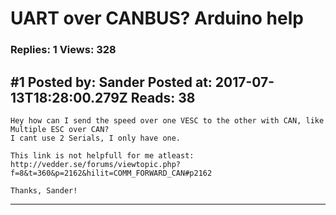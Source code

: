 # UART over CANBUS? Arduino help

### Replies: 1 Views: 328

## \#1 Posted by: Sander Posted at: 2017-07-13T18:28:00.279Z Reads: 38

```
Hey how can I send the speed over one VESC to the other with CAN, like Multiple ESC over CAN?
I cant use 2 Serials, I only have one.

This link is not helpfull for me atleast:
http://vedder.se/forums/viewtopic.php?f=8&t=360&p=2162&hilit=COMM_FORWARD_CAN#p2162

Thanks, Sander!
```

---
